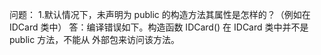 问题：
1.默认情况下，未声明为 public 的构造方法其属性是怎样的？（例如在 IDCard 类中）
答：编译错误如下。构造函数 IDCard() 在 IDCard 类中并不是 public 方法，不能从
外部包来访问该方法。

